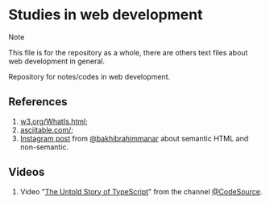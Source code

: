 # Studies in web development

> [!NOTE]
> This file is for the repository as a whole, there are others text files about web development in general.

Repository for notes/codes in web development.

## References

1. [w3.org/WhatIs.html](https://www.w3.org/WhatIs.html);
2. [asciitable.com/](http://www.asciitable.com/);
3. [Instagram post](https://www.instagram.com/p/C9LDQyXg2vx/) from [@bakhibrahimmanar](https://www.instagram.com/bakhibrahimmanar/) about semantic HTML and non-semantic.

## Videos

1. Video "[The Untold Story of TypeScript](https://youtu.be/ao5UZ9YwuH8)" from the channel [@CodeSource](https://www.youtube.com/@CodeSource).
